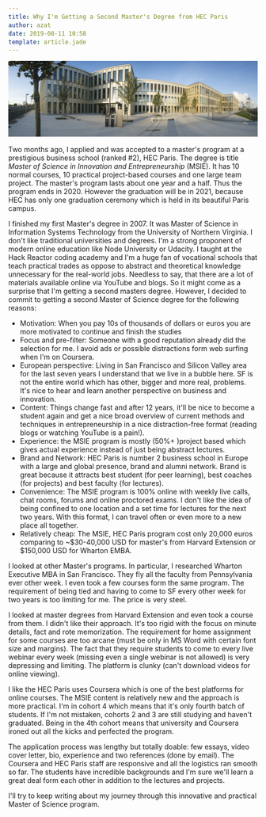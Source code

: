 ```yaml
---
title: Why I'm Getting a Second Master's Degree from HEC Paris
author: azat
date: 2019-08-11 10:58
template: article.jade
---
```


![](hec-paris.jpg)

Two months ago, I applied and was accepted to a master's program at a prestigious business school (ranked #2), HEC Paris. The degree is title *Master of Science in Innovation and Entrepreneurship* (MSIE). It has 10 normal courses, 10 practical project-based courses and one large team project. The master's program lasts about one year and a half. Thus the program ends in 2020. However the graduation will be in 2021, because HEC has only one graduation ceremony which is held in its beautiful Paris campus.

I finished my first Master's degree in 2007. It was Master of Science in Information Systems Technology from the University of Northern Virginia. I don't like traditional universities and degrees. I'm a strong proponent of modern online education like Node University or Udacity. I taught at the Hack Reactor coding academy and I'm a huge fan of vocational schools that teach practical trades as oppose to abstract and theoretical knowledge unnecessary for the real-world jobs. Needless to say, that there are a lot of materials available online via YouTube and blogs. So it might come as a surprise that I'm getting a second masters degree. However, I decided to commit to getting a second Master of Science degree for the following reasons:

* Motivation: When you pay 10s of thousands of dollars or euros you are more motivated to continue and finish the studies
* Focus and pre-filter: Someone with a good reputation already did the selection for me. I avoid ads or possible distractions form web surfing when I'm on Coursera.
* European perspective: Living in San Francisco and Silicon Valley area for the last seven years I understand that we live in a bubble here. SF is not the entire world which has other, bigger and more real, problems. It's nice to hear and learn another perspective on business and innovation.
* Content: Things change fast and after 12 years, it'll be nice to become a student again and get a nice broad overview of current methods and techniques in entrepreneurship in a nice distraction-free format (reading blogs or watching YouTube is a pain!).
* Experience: the MSIE program is mostly (50%+ )project based which gives actual experience instead of just being abstract lectures.
* Brand and Network: HEC Paris is number 2 business school in Europe with a large and global presence, brand and alumni network. Brand is great because it attracts best student (for peer learning), best coaches (for projects) and best faculty (for lectures).
* Convenience: The MSIE program is 100% online with weekly live calls, chat rooms, forums and online proctored exams. I don't like the idea of being confined to one location and a set time for lectures for the next two years. With this format, I can travel often or even more to a new place all together.
* Relatively cheap: The MSIE, HEC Paris program cost only 20,000 euros comparing to ~$30-40,000 USD for master's from Harvard Extension or $150,000 USD for Wharton EMBA.

I looked at other Master's programs. In particular, I researched Wharton Executive MBA in San Francisco. They fly all the faculty from Pennsylvania ever other week. I even took a few courses form the same program. The requirement of being tied and having to come to SF every other week for two years is too limiting for me. The price is very steel.

I looked at master degrees from Harvard Extension and even took a course from them. I didn't like their approach. It's too rigid with the focus on minute details, fact and rote memorization. The requirement for home assignment for some courses are too arcane (must be only in MS Word with certain font size and margins). The fact that they require students to come to every live webinar every week (missing even a single webinar is not allowed) is very depressing and limiting. The platform is clunky (can't download videos for online viewing).

I like the HEC Paris uses Coursera which is one of the best platforms for online courses. The MSIE content is relatively new and the approach is more practical. I'm in cohort 4 which means that it's only fourth batch of students. If I'm not mistaken, cohorts 2 and 3 are still studying and haven't graduated. Being in the 4th cohort means that university and Coursera ironed out all the kicks and perfected the program.

The application process was lengthy but totally doable: few essays, video cover letter, bio, experience and two references (done by email). The Coursera and HEC Paris staff are responsive and all the logistics ran smooth so far. The students have incredible backgrounds and I'm sure we'll learn a great deal form each other in addition to the lectures and projects.

I'll try to keep writing about my journey through this innovative and practical Master of Science program.

